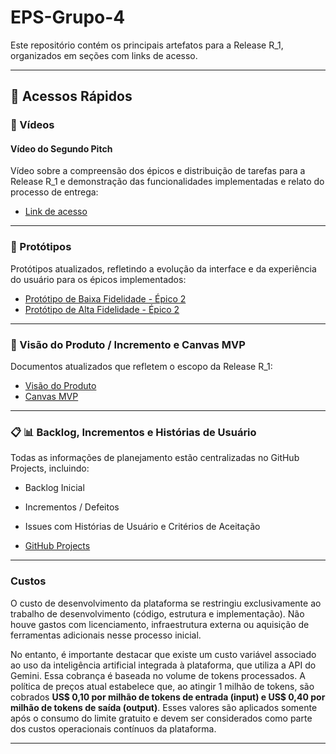 # EPS-Grupo-4

Este repositório contém os principais artefatos para a Release R_1, organizados em seções com links de acesso.


---

## 🔗 Acessos Rápidos

### 🎥 Vídeos

#### Vídeo do Segundo Pitch

Vídeo sobre a compreensão dos épicos e distribuição de tarefas para a Release R_1 e demonstração das funcionalidades implementadas e relato do processo de entrega:

- [Link de acesso](https://youtu.be/r3R1IE2j_Jw)

---

### 🎨 Protótipos

Protótipos atualizados, refletindo a evolução da interface e da experiência do usuário para os épicos implementados:

- [Protótipo de Baixa Fidelidade - Épico 2](https://www.canva.com/design/DAGo8LKvg00/LjNPwqf3wGBNUiHcwDxAjQ/edit?utm_content=DAGo8LKvg00&utm_campaign=designshare&utm_medium=link2&utm_source=sharebutton)
- [Protótipo de Alta Fidelidade - Épico 2](https://www.figma.com/design/9sRDAVlgBkTWO4HwUrZ2ZM/Sem-t%C3%ADtulo?node-id=0-1&t=6O6uiJJo6VhprzhZ-1)

---

### 🚀 Visão do Produto / Incremento e Canvas MVP

Documentos atualizados que refletem o escopo da Release R_1:

- [Visão do Produto](https://github.com/Mateuszinnn/EPS-Grupo_4/blob/main/Visao%20do%20Produto.pdf)
- [Canvas MVP](https://github.com/Mateuszinnn/EPS-Grupo_4/blob/main/Canvas%20MVP.pdf)

---

### 📋 📊 Backlog, Incrementos e Histórias de Usuário

Todas as informações de planejamento estão centralizadas no GitHub Projects, incluindo:

- Backlog Inicial

- Incrementos / Defeitos

- Issues com Histórias de Usuário e Critérios de Aceitação

- [GitHub Projects](https://github.com/users/Mateuszinnn/projects/1/views/1)

---

### Custos

O custo de desenvolvimento da plataforma se restringiu exclusivamente ao trabalho de desenvolvimento (código, estrutura e implementação). Não houve gastos com licenciamento, infraestrutura externa ou aquisição de ferramentas adicionais nesse processo inicial.

No entanto, é importante destacar que existe um custo variável associado ao uso da inteligência artificial integrada à plataforma, que utiliza a API do Gemini. Essa cobrança é baseada no volume de tokens processados. A política de preços atual estabelece que, ao atingir 1 milhão de tokens, são cobrados **US$ 0,10 por milhão de tokens de entrada (input) e US$ 0,40 por milhão de tokens de saída (output)**. Esses valores são aplicados somente após o consumo do limite gratuito e devem ser considerados como parte dos custos operacionais contínuos da plataforma.

---
